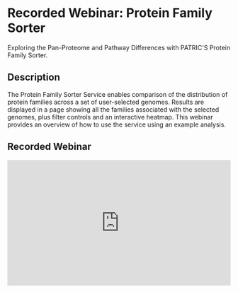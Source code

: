 # Recorded Webinar: Protein Family Sorter
Exploring the Pan-Proteome and Pathway Differences with PATRIC'S Protein Family Sorter.

## Description
The Protein Family Sorter Service enables comparison of the distribution of protein families across a set of user-selected genomes. Results are displayed in a page showing all the families associated with the selected genomes, plus filter controls and an interactive heatmap. This webinar provides an overview of how to use the service using an example analysis.

## Recorded Webinar
<div style="position:relative;height:0;padding-bottom:56.25%"><iframe src="https://www.youtube.com/embed/2JjihSgfZIU?ecver=2" width="640" height="360" frameborder="0" allow="autoplay; encrypted-media" style="position:absolute;width:100%;height:100%;left:0" allowfullscreen></iframe></div>
